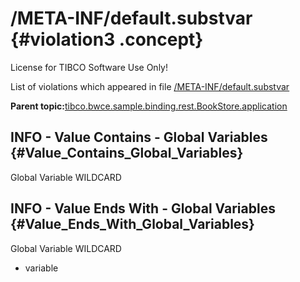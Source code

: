 # /META-INF/default.substvar {#violation3 .concept}

License for TIBCO Software Use Only!

List of violations which appeared in file [/META-INF/default.substvar](../../../projects/tibco.bwce.sample.binding.rest.BookStore.application/META-INF/default.substvar.md)

**Parent topic:**[tibco.bwce.sample.binding.rest.BookStore.application](../../../qa/projects/tibco.bwce.sample.binding.rest.BookStore.application.md)

## INFO - Value Contains - Global Variables {#Value_Contains_Global_Variables}

Global Variable WILDCARD

## INFO - Value Ends With - Global Variables {#Value_Ends_With_Global_Variables}

Global Variable WILDCARD

-   variable

